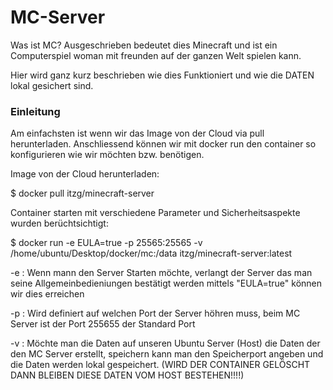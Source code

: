 # MC-Server

Was ist MC?
Ausgeschrieben bedeutet dies Minecraft und ist ein Computerspiel woman mit freunden auf der ganzen Welt spielen kann.

Hier wird ganz kurz beschrieben wie dies Funktioniert und wie die DATEN lokal gesichert sind.

### Einleitung

Am einfachsten ist wenn wir das Image von der Cloud via pull herunterladen. Anschliessend können wir mit docker run den container
so konfigurieren wie wir möchten bzw. benötigen.

Image von der Cloud herunterladen:

$ docker pull itzg/minecraft-server


Container starten mit verschiedene Parameter und Sicherheitsaspekte wurden berüchtsichtigt:

$ docker run -e EULA=true -p 25565:25565 -v /home/ubuntu/Desktop/docker/mc:/data itzg/minecraft-server:latest

-e : Wenn mann den Server Starten möchte, verlangt der Server das man seine Allgemeinbedieniungen bestätigt werden mittels
"EULA=true" können wir dies erreichen

-p : Wird definiert auf welchen Port der Server höhren muss, beim MC Server ist der Port 255655 der Standard Port

-v : Möchte man die Daten auf unseren Ubuntu Server (Host) die Daten der den MC Server erstellt, speichern kann man den Speicherport angeben und die Daten werden lokal gespeichert. (WIRD DER CONTAINER GELÖSCHT DANN BLEIBEN DIESE DATEN VOM HOST BESTEHEN!!!!)
